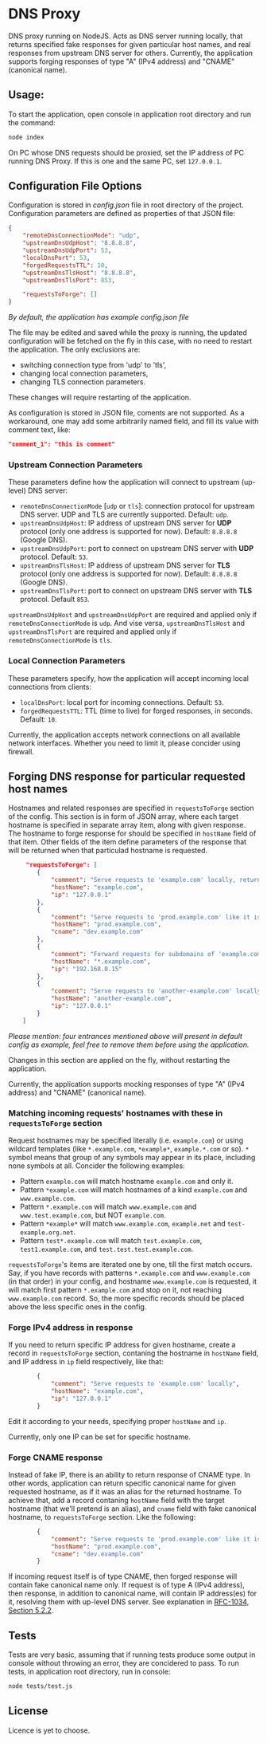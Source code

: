 # DNS Proxy

DNS proxy running on NodeJS. Acts as DNS server running locally, that returns specified fake responses for given particular host names, and real responses from upstream DNS server for others. Currently, the application supports forging responses of type "A" (IPv4 address) and "CNAME" (canonical name).


## Usage:
To start the application, open console in application root directory and run the command:

```sh
node index

```

On PC whose DNS requests should be proxied, set the IP address of PC running DNS Proxy. If this is one and the same PC, set `127.0.0.1`.

## Configuration File Options

Configuration is stored in _config.json_ file in root directory of the project. Configuration parameters are defined as properties of that JSON file:
```json
{
    "remoteDnsConnectionMode": "udp",
    "upstreamDnsUdpHost": "8.8.8.8",
    "upstreamDnsUdpPort": 53,
    "localDnsPort": 53,
    "forgedRequestsTTL": 10,
    "upstreamDnsTlsHost": "8.8.8.8",
    "upstreamDnsTlsPort": 853,

    "requestsToForge": []
}
```
_By default, the application has example _config.json_ file_


The file may be edited and saved while the proxy is running, the updated configuration will be fetched on the fly in this case, with no need to restart the application. The only exclusions are:
 * switching connection type from 'udp' to 'tls',
 * changing local connection parameters,
 * changing TLS connection parameters.

These changes will require restarting of the application.

As configuration is stored in JSON file, coments are not supported. As a workaround, one may add some arbitrarily named field, and fill its value with comment text, like:

```json
"comment_1": "this is comment"
```

### Upstream Connection Parameters
These parameters define how the application will connect to upstream (up-level) DNS server:
 - `remoteDnsConnectionMode` [`udp` or `tls`]: connection protocol for upstream DNS server. UDP and TLS are currently supported. Default: `udp`.
 - `upstreamDnsUdpHost`: IP address of upstream DNS server for **UDP** protocol (only one address is supported for now). Default: `8.8.8.8` (Google DNS).
 - `upstreamDnsUdpPort`: port to connect on upstream DNS server with **UDP** protocol. Default: `53`.
 - `upstreamDnsTlsHost`: IP address of upstream DNS server for **TLS** protocol (only one address is supported for now). Default: `8.8.8.8` (Google DNS).
 - `upstreamDnsTlsPort`: port to connect on upstream DNS server with **TLS** protocol. Default `853`.

`upstreamDnsUdpHost` and `upstreamDnsUdpPort` are required and applied only if `remoteDnsConnectionMode` is `udp`. And vise versa, `upstreamDnsTlsHost` and `upstreamDnsTlsPort` are required and applied only if `remoteDnsConnectionMode` is `tls`.


### Local Connection Parameters
These parameters specify, how the application will accept incoming local connections from clients:
 - `localDnsPort`: local port for incoming connections. Default: `53`.
 - `forgedRequestsTTL`: TTL (time to live) for forged responses, in seconds. Default: `10`.

Currently, the application accepts network connections on all available network interfaces. Whether you need to limit it, please concider using firewall.


## Forging DNS response for particular requested host names

Hostnames and related responses are specified in `requestsToForge` section of the config. This section is in form of JSON array, where each target hostname is specified in separate array item, along with given response. The hostname to forge response for should be specified in `hostName` field of that item. Other fields of the item define parameters of the response that will be returned when that particulad hostname is requested.

```json
     "requestsToForge": [
        {
            "comment": "Serve requests to 'example.com' locally, returning IP 127.0.0.1",
            "hostName": "example.com",
            "ip": "127.0.0.1"
        },
        {
            "comment": "Serve requests to 'prod.example.com' like it is an alias for canonical name 'dev.example.com', i.e. CNAME behavior",
            "hostName": "prod.example.com",
            "cname": "dev.example.com"
        },
        {
            "comment": "Forward requests for subdomains of 'example.com' to local network IP 192.168.0.15",
            "hostName": "*.example.com",
            "ip": "192.168.0.15"
        },
        {
            "comment": "Serve requests to 'another-example.com' locally",
            "hostName": "another-example.com",
            "ip": "127.0.0.1"
        }
    ]
```

_Please mention: four entrances mentioned above will present in default config as example, feel free to remove them before using the application._

Changes in this section are applied on the fly, without restarting the application.

Currently, the application supports mocking responses of type "A" (IPv4 address) and "CNAME" (canonical name).


### Matching incoming requests' hostnames with these in `requestsToForge` section
Request hostnames may be specified literally (i.e. `example.com`) or using wildcard templates (like `*.example.com`, `*example*`, `example.*.com` or so). `*` symbol means that group of any symbols may appear in its place, including none symbols at all. Concider the following examples:
* Pattern `example.com` will match hostname `example.com` and only it.
* Pattern `*example.com` will match hostnames of a kind `example.com` and `www.example.com`.
* Pattern `*.example.com` will match `www.example.com` and `www.test.example.com`, but NOT `example.com`.
* Pattern `*example*` will match `www.example.com`, `example.net` and `test-example.org.net`.
* Pattern `test*.example.com` will match `test.example.com`, `test1.example.com`, and `test.test.test.example.com`.


`requestsToForge`'s items are iterated one by one, till the first match occurs. Say, if you have records with patterns `*.example.com` and `www.example.com` (in that order) in your config, and hostname `www.example.com` is requested, it will match first pattern `*.example.com` and stop on it, not reaching `www.example.com` record. So, the more specific records should be placed above the less specific ones in the config.

### Forge IPv4 address in response
If you need to return specific IP address for given hostname, create a record in `requestsToForge` section, contaning the hostname in `hostName` field, and IP address in `ip` field respectively, like that:

```json
        {
            "comment": "Serve requests to 'example.com' locally",
            "hostName": "example.com",
            "ip": "127.0.0.1"
        }
```

Edit it according to your needs, specifying proper `hostName` and `ip`.

Currently, only one IP can be set for specific hostname.


### Forge CNAME response
Instead of fake IP, there is an ability to return response of CNAME type.
In other words, application can return specific canonical name for given requested hostname, as if it was an alias for the returned hostname. To achieve that, add a record contaning `hostName` field with the target hostname (that we'll pretend is an alias), and `cname` field with fake canonical hostname, to `requestsToForge` section. Like the following:

```json
        {
            "comment": "Serve requests to 'prod.example.com' like it is an alias for canonical name 'dev.example.com'",
            "hostName": "prod.example.com",
            "cname": "dev.example.com"
        }
```

If incoming request itself is of type CNAME, then forged response will contain fake canonical name only. If request is of type A (IPv4 address), then response, in addition to canonical name, will contain IP address(es) for it, resolving them with up-level DNS server. See explanation in [RFC-1034, Section 5.2.2](https://tools.ietf.org/html/rfc1034#section-5.2.2).


## Tests
Tests are very basic, assuming that if running tests produce some output in console without throwing an error, they are concidered to pass. To run tests, in application root directory, run in console:

```sh
node tests/test.js
```

## License
Licence is yet to choose.
